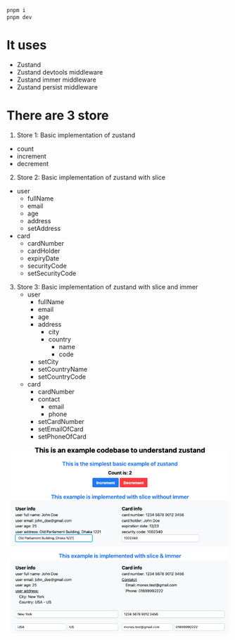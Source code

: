 ```
pnpm i
pnpm dev
```

# It uses

- Zustand
- Zustand devtools middleware
- Zustand immer middleware
- Zustand persist middleware

# There are 3 store

1. Store 1: Basic implementation of zustand

- count
- increment
- decrement

2. Store 2: Basic implementation of zustand with slice

- user
  - fullName
  - email
  - age
  - address
  - setAddress
- card
  - cardNumber
  - cardHolder
  - expiryDate
  - securityCode
  - setSecurityCode

3. Store 3: Basic implementation of zustand with slice and immer
   - user
     - fullName
     - email
     - age
     - address
       - city
       - country
         - name
         - code
     - setCity
     - setCountryName
     - setCountryCode
   - card
     - cardNumber
     - contact
       - email
       - phone
     - setCardNumber
     - setEmailOfCard
     - setPhoneOfCard

![alt text](image.png)
